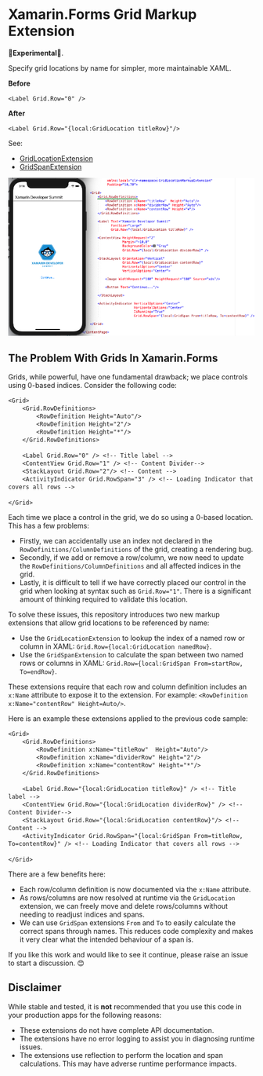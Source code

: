 # Xamarin.Forms Grid Markup Extension

**🚨Experimental🚨**.

Specify grid locations by name for simpler, more maintainable XAML.

**Before**

```
<Label Grid.Row="0" />
```

**After**

```
<Label Grid.Row="{local:GridLocation titleRow}"/>
```

See:

 * [GridLocationExtension](GridLocationMarkupExtension/GridLocationExtension.cs)
 * [GridSpanExtension](GridLocationMarkupExtension/GridSpanExtension.cs)

 ![Using the GridLocation and GridSpan markup extensions](img/example-image.png)

## The Problem With Grids In Xamarin.Forms

Grids, while powerful, have one fundamental drawback; we place controls using 0-based indices. Consider the following code:

```
<Grid>
    <Grid.RowDefinitions>
        <RowDefinition Height="Auto"/>
        <RowDefinition Height="2"/>
        <RowDefinition Height="*"/>
    </Grid.RowDefinitions>

    <Label Grid.Row="0" /> <!-- Title label -->
    <ContentView Grid.Row="1" /> <!-- Content Divider-->
    <StackLayout Grid.Row="2"/> <!-- Content -->
    <ActivityIndicator Grid.RowSpan="3" /> <!-- Loading Indicator that covers all rows -->

</Grid>
```

Each time we place a control in the grid, we do so using a 0-based location. This has a few problems:

 * Firstly, we can accidentally use an index not declared in the `RowDefinitions/ColumnDefinitions` of the grid, creating a rendering bug.
 * Secondly, if we add or remove a row/column, we now need to update the `RowDefinitions/ColumnDefinitions` and all affected indices in the grid.
 * Lastly, it is difficult to tell if we have correctly placed our control in the grid when looking at syntax such as `Grid.Row="1"`. There is a significant amount of thinking required to validate this location.

To solve these issues, this repository introduces two new markup extensions that allow grid locations to be referenced by name:

 * Use the `GridLocationExtension` to lookup the index of a named row or column in XAML: `Grid.Row={local:GridLocation namedRow}`.
 * Use the `GridSpanExtension` to calculate the span between two named rows or columns in XAML: `Grid.Row={local:GridSpan From=startRow, To=endRow}`.

These extensions require that each row and column definition includes an `x:Name` attribute to expose it to the extension. For example: `<RowDefinition x:Name="contentRow" Height=Auto/>`.

Here is an example these extensions applied to the previous code sample:

```
<Grid>
    <Grid.RowDefinitions>
        <RowDefinition x:Name="titleRow"  Height="Auto"/>
        <RowDefinition x:Name="dividerRow" Height="2"/>
        <RowDefinition x:Name="contentRow" Height="*"/>
    </Grid.RowDefinitions>

    <Label Grid.Row="{local:GridLocation titleRow}" /> <!-- Title label -->
    <ContentView Grid.Row="{local:GridLocation dividerRow}" /> <!-- Content Divider-->
    <StackLayout Grid.Row="{local:GridLocation contentRow}"/> <!-- Content -->
    <ActivityIndicator Grid.RowSpan="{local:GridSpan From=titleRow, To=contentRow}" /> <!-- Loading Indicator that covers all rows -->

</Grid>
```

There are a few benefits here:

 * Each row/column definition is now documented via the `x:Name` attribute.
 * As rows/columns are now resolved at runtime via the `GridLocation` extension, we can freely move and delete rows/columns without needing to readjust indices and spans.
 * We can use `GridSpan` extensions `From` and `To` to easily calculate the correct spans through names. This reduces code complexity and makes it very clear what the intended behaviour of a span is.

If you like this work and would like to see it continue, please raise an issue to start a discussion. 😊

## Disclaimer

While stable and tested, it is **not** recommended that you use this code in your production apps for the following reasons:

 * These extensions do not have complete API documentation.
 * The extensions have no error logging to assist you in diagnosing runtime issues.
 * The extensions use reflection to perform the location and span calculations. This may have adverse runtime performance impacts.
